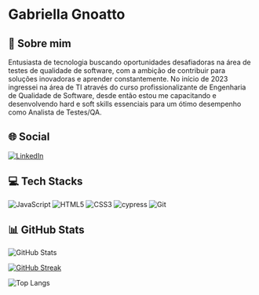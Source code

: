 # Gabriella Gnoatto
## 🌈 Sobre mim
Entusiasta de tecnologia buscando oportunidades desafiadoras na área de testes de qualidade de software, com a ambição de contribuir para soluções inovadoras e aprender constantemente. No início de 2023 ingressei na área de TI através do curso profissionalizante de Engenharia de Qualidade de Software, desde então estou me capacitando e desenvolvendo hard e soft skills essenciais para um ótimo desempenho como Analista de Testes/QA.

## 🌐 Social
[![LinkedIn](https://img.shields.io/badge/LinkedIn-000?style=for-the-badge&logo=linkedin)](https://www.linkedin.com/in/gabriellagnoatto/)

## 💻 Tech Stacks
![JavaScript](https://img.shields.io/badge/javascript-000.svg?style=for-the-badge&logo=javascript) ![HTML5](https://img.shields.io/badge/html5-000.svg?style=for-the-badge&logo=html5) ![CSS3](https://img.shields.io/badge/css3-000.svg?style=for-the-badge&logo=css3) ![cypress](https://img.shields.io/badge/-cypress-000?style=for-the-badge&logo=cypress&logoColor=058a5e) ![Git](https://img.shields.io/badge/git-000.svg?style=for-the-badge&logo=git)

## 📊 GitHub Stats
![GitHub Stats](https://github-readme-stats.vercel.app/api?username=alleirbagg&theme=dark&show_icons=true)

[![GitHub Streak](https://streak-stats.demolab.com/?user=alleirbagg&theme=dark)](https://git.io/streak-stats)

![Top Langs](https://github-readme-stats-git-masterrstaa-rickstaa.vercel.app/api/top-langs/?username=alleirbagg&theme=dark)


